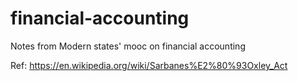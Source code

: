 # financial-accounting
Notes from Modern states' mooc on financial accounting

Ref: https://en.wikipedia.org/wiki/Sarbanes%E2%80%93Oxley_Act
